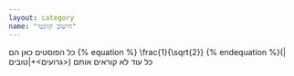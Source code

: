 ```yaml
---
layout: category
name: "חישוב קוונטי"
---
```

כל הפוסטים כאן הם  {% equation %} \frac{1}{\sqrt{2}} {% endequation %}(\|גרועים>+\|טובים>) כל עוד לא קוראים אותם